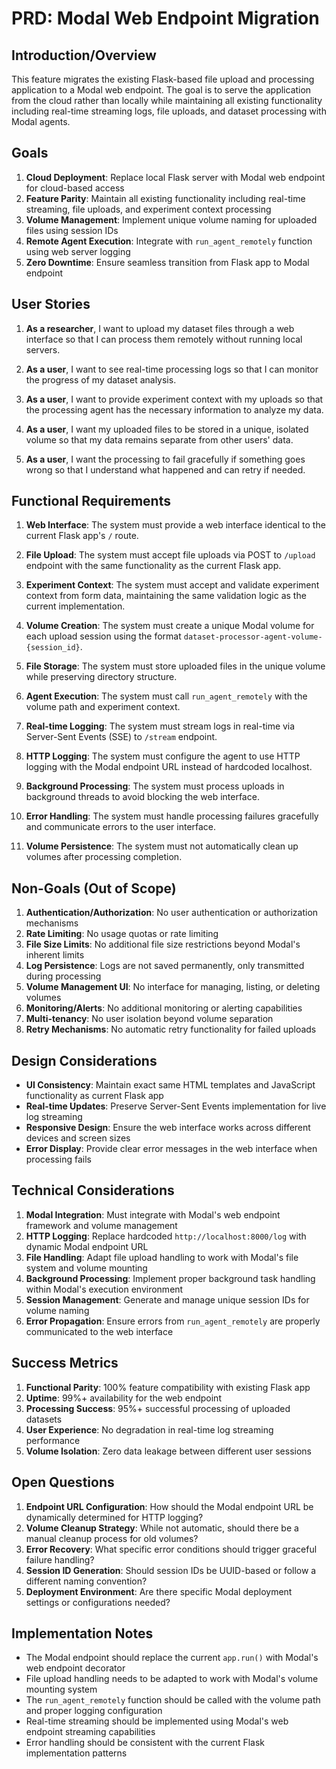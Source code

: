 # PRD: Modal Web Endpoint Migration

## Introduction/Overview

This feature migrates the existing Flask-based file upload and processing application to a Modal web endpoint. The goal is to serve the application from the cloud rather than locally while maintaining all existing functionality including real-time streaming logs, file uploads, and dataset processing with Modal agents.

## Goals

1. **Cloud Deployment**: Replace local Flask server with Modal web endpoint for cloud-based access
2. **Feature Parity**: Maintain all existing functionality including real-time streaming, file uploads, and experiment context processing
3. **Volume Management**: Implement unique volume naming for uploaded files using session IDs
4. **Remote Agent Execution**: Integrate with `run_agent_remotely` function using web server logging
5. **Zero Downtime**: Ensure seamless transition from Flask app to Modal endpoint

## User Stories

1. **As a researcher**, I want to upload my dataset files through a web interface so that I can process them remotely without running local servers.

2. **As a user**, I want to see real-time processing logs so that I can monitor the progress of my dataset analysis.

3. **As a user**, I want to provide experiment context with my uploads so that the processing agent has the necessary information to analyze my data.

4. **As a user**, I want my uploaded files to be stored in a unique, isolated volume so that my data remains separate from other users' data.

5. **As a user**, I want the processing to fail gracefully if something goes wrong so that I understand what happened and can retry if needed.

## Functional Requirements

1. **Web Interface**: The system must provide a web interface identical to the current Flask app's `/` route.

2. **File Upload**: The system must accept file uploads via POST to `/upload` endpoint with the same functionality as the current Flask app.

3. **Experiment Context**: The system must accept and validate experiment context from form data, maintaining the same validation logic as the current implementation.

4. **Volume Creation**: The system must create a unique Modal volume for each upload session using the format `dataset-processor-agent-volume-{session_id}`.

5. **File Storage**: The system must store uploaded files in the unique volume while preserving directory structure.

6. **Agent Execution**: The system must call `run_agent_remotely` with the volume path and experiment context.

7. **Real-time Logging**: The system must stream logs in real-time via Server-Sent Events (SSE) to `/stream` endpoint.

8. **HTTP Logging**: The system must configure the agent to use HTTP logging with the Modal endpoint URL instead of hardcoded localhost.

9. **Background Processing**: The system must process uploads in background threads to avoid blocking the web interface.

10. **Error Handling**: The system must handle processing failures gracefully and communicate errors to the user interface.

11. **Volume Persistence**: The system must not automatically clean up volumes after processing completion.

## Non-Goals (Out of Scope)

1. **Authentication/Authorization**: No user authentication or authorization mechanisms
2. **Rate Limiting**: No usage quotas or rate limiting
3. **File Size Limits**: No additional file size restrictions beyond Modal's inherent limits
4. **Log Persistence**: Logs are not saved permanently, only transmitted during processing
5. **Volume Management UI**: No interface for managing, listing, or deleting volumes
6. **Monitoring/Alerts**: No additional monitoring or alerting capabilities
7. **Multi-tenancy**: No user isolation beyond volume separation
8. **Retry Mechanisms**: No automatic retry functionality for failed uploads

## Design Considerations

- **UI Consistency**: Maintain exact same HTML templates and JavaScript functionality as current Flask app
- **Real-time Updates**: Preserve Server-Sent Events implementation for live log streaming
- **Responsive Design**: Ensure the web interface works across different devices and screen sizes
- **Error Display**: Provide clear error messages in the web interface when processing fails

## Technical Considerations

1. **Modal Integration**: Must integrate with Modal's web endpoint framework and volume management
2. **HTTP Logging**: Replace hardcoded `http://localhost:8000/log` with dynamic Modal endpoint URL
3. **File Handling**: Adapt file upload handling to work with Modal's file system and volume mounting
4. **Background Processing**: Implement proper background task handling within Modal's execution environment
5. **Session Management**: Generate and manage unique session IDs for volume naming
6. **Error Propagation**: Ensure errors from `run_agent_remotely` are properly communicated to the web interface

## Success Metrics

1. **Functional Parity**: 100% feature compatibility with existing Flask app
2. **Uptime**: 99%+ availability for the web endpoint
3. **Processing Success**: 95%+ successful processing of uploaded datasets
4. **User Experience**: No degradation in real-time log streaming performance
5. **Volume Isolation**: Zero data leakage between different user sessions

## Open Questions

1. **Endpoint URL Configuration**: How should the Modal endpoint URL be dynamically determined for HTTP logging?
2. **Volume Cleanup Strategy**: While not automatic, should there be a manual cleanup process for old volumes?
3. **Error Recovery**: What specific error conditions should trigger graceful failure handling?
4. **Session ID Generation**: Should session IDs be UUID-based or follow a different naming convention?
5. **Deployment Environment**: Are there specific Modal deployment settings or configurations needed?

## Implementation Notes

- The Modal endpoint should replace the current `app.run()` with Modal's web endpoint decorator
- File upload handling needs to be adapted to work with Modal's volume mounting system
- The `run_agent_remotely` function should be called with the volume path and proper logging configuration
- Real-time streaming should be implemented using Modal's web endpoint streaming capabilities
- Error handling should be consistent with the current Flask implementation patterns 